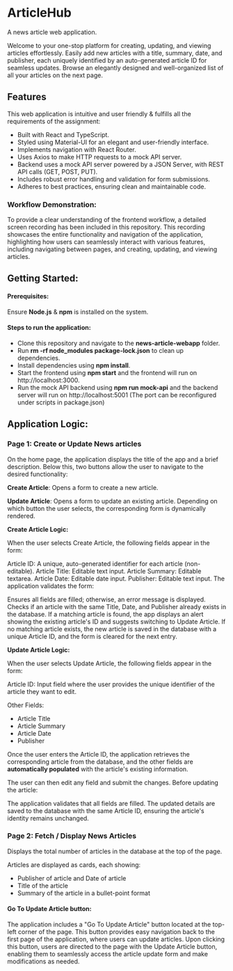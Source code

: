 # ArticleHub
A news article web application. 

Welcome to your one-stop platform for creating, updating, and viewing articles effortlessly.
Easily add new articles with a title, summary, date, and publisher, each uniquely identified by an auto-generated article ID for seamless updates.
Browse an elegantly designed and well-organized list of all your articles on the next page.

## Features
This web application is intuitive and user friendly & fulfills all the requirements of the assignment:

* Built with React and TypeScript.
* Styled using Material-UI for an elegant and user-friendly interface.
* Implements navigation with React Router.
* Uses Axios to make HTTP requests to a mock API server.
* Backend uses a mock API server powered by a JSON Server, with REST API calls (GET, POST, PUT).
* Includes robust error handling and validation for form submissions.
* Adheres to best practices, ensuring clean and maintainable code.

### Workflow Demonstration:

To provide a clear understanding of the frontend workflow, a detailed screen recording has been included in this repository. This recording showcases the entire functionality and navigation of the application, highlighting how users can seamlessly interact with various features, including navigating between pages, and creating, updating, and viewing articles.

## Getting Started:

#### Prerequisites:
Ensure **Node.js** & **npm** is installed on the system. 

#### Steps to run the application:
* Clone this repository and navigate to the **news-article-webapp** folder.
* Run **rm -rf node_modules package-lock.json** to clean up dependencies. 
* Install dependencies using **npm install**. 
* Start the frontend using **npm start** and the frontend will run on http://localhost:3000. 
* Run the mock API backend using **npm run mock-api** and the backend server will run on http://localhost:5001 (The port can be reconfigured under scripts in package.json)


## Application Logic:

### Page 1: Create or Update News articles
On the home page, the application displays the title of the app and a brief description. Below this, two buttons allow the user to navigate to the desired functionality:

**Create Article**: Opens a form to create a new article.

**Update Article**: Opens a form to update an existing article.
Depending on which button the user selects, the corresponding form is dynamically rendered.

**Create Article Logic:**

When the user selects Create Article, the following fields appear in the form:

Article ID: A unique, auto-generated identifier for each article (non-editable).
Article Title: Editable text input.
Article Summary: Editable textarea.
Article Date: Editable date input.
Publisher: Editable text input.
The application validates the form:

Ensures all fields are filled; otherwise, an error message is displayed.
Checks if an article with the same Title, Date, and Publisher already exists in the database. If a matching article is found, the app displays an alert showing the existing article's ID and suggests switching to Update Article.
If no matching article exists, the new article is saved in the database with a unique Article ID, and the form is cleared for the next entry.

**Update Article Logic:**

When the user selects Update Article, the following fields appear in the form:

Article ID: Input field where the user provides the unique identifier of the article they want to edit.

Other Fields:
* Article Title
* Article Summary
* Article Date
* Publisher
  
Once the user enters the Article ID, the application retrieves the corresponding article from the database, and the other fields are **automatically populated** with the article's existing information.

The user can then edit any field and submit the changes. Before updating the article:

The application validates that all fields are filled.
The updated details are saved to the database with the same Article ID, ensuring the article's identity remains unchanged.



### Page 2: Fetch / Display News Articles
Displays the total number of articles in the database at the top of the page.

Articles are displayed as cards, each showing:
* Publisher of article and Date of article
* Title of the article
* Summary of the article in a bullet-point format

#### Go To Update Article button:
The application includes a "Go To Update Article" button located at the top-left corner of the page. This button provides easy navigation back to the first page of the application, where users can update articles. Upon clicking this button, users are directed to the page with the Update Article button, enabling them to seamlessly access the article update form and make modifications as needed.

